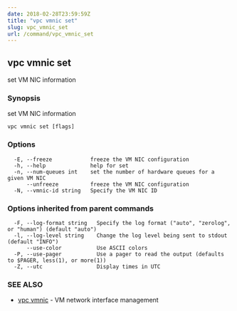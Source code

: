 ```yaml
---
date: 2018-02-28T23:59:59Z
title: "vpc vmnic set"
slug: vpc_vmnic_set
url: /command/vpc_vmnic_set
---
```

## vpc vmnic set

set VM NIC information

### Synopsis


set VM NIC information

```
vpc vmnic set [flags]
```

### Options

```
  -E, --freeze            freeze the VM NIC configuration
  -h, --help              help for set
  -n, --num-queues int    set the number of hardware queues for a given VM NIC
      --unfreeze          freeze the VM NIC configuration
  -N, --vmnic-id string   Specify the VM NIC ID
```

### Options inherited from parent commands

```
  -F, --log-format string   Specify the log format ("auto", "zerolog", or "human") (default "auto")
  -l, --log-level string    Change the log level being sent to stdout (default "INFO")
      --use-color           Use ASCII colors
  -P, --use-pager           Use a pager to read the output (defaults to $PAGER, less(1), or more(1))
  -Z, --utc                 Display times in UTC
```

### SEE ALSO
* [vpc vmnic](/command/vpc_vmnic)	 - VM network interface management

